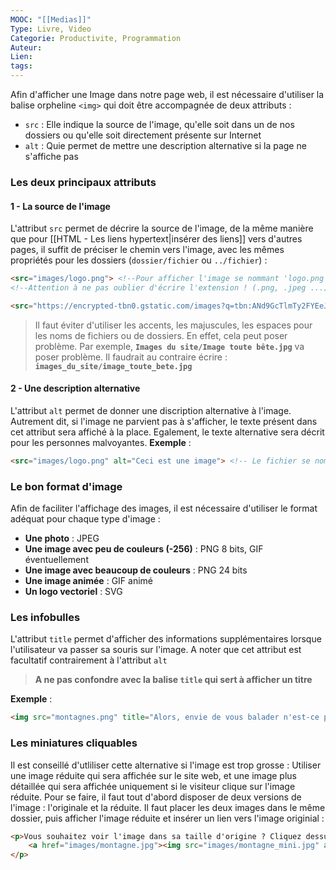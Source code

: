 ```yaml
---
MOOC: "[[Medias]]"
Type: Livre, Video
Categorie: Productivite, Programmation
Auteur: 
Lien: 
tags:
---
```



Afin d'afficher une Image dans notre page web, il est nécessaire d'utiliser la balise orpheline `<img>` qui doit être accompagnée de deux attributs :
- `src` : Elle indique la source de l'image, qu'elle soit dans un de nos dossiers ou qu'elle soit directement présente sur Internet
- `alt` : Quie permet de mettre une description alternative si la page ne s'affiche pas

### Les deux principaux attributs
#### 1 - La source de l'image
L'attribut `src` permet de décrire la source de l'image, de la même manière que pour [[HTML - Les liens hypertext|insérer des liens]] vers d'autres pages, il suffit de préciser le chemin vers l'image, avec les mêmes propriétés pour les dossiers (`dossier/fichier` ou `../fichier`) :
```html
<src="images/logo.png"> <!--Pour afficher l'image se nommant 'logo.png' qui se trouve dans le dossier images-->
<!--Attention à ne pas oublier d'écrire l'extension ! (.png, .jpeg ...)-->

<src="https://encrypted-tbn0.gstatic.com/images?q=tbn:ANd9GcTlmTy2FYEeJ7N2Lj1y14Ih9nxYZaRo1PJHDpMQrLxfew&s"> <!-- Permet d'afficher une image qui est directement présente sur Internet 
```

> Il faut éviter d'utiliser les accents, les majuscules, les espaces pour les noms de fichiers ou de dossiers. En effet, cela peut poser problème. Par exemple, **`Images du site/Image toute bête.jpg`** va poser problème. Il faudrait au contraire écrire : **`images_du_site/image_toute_bete.jpg`**

#### 2 - Une description alternative
L'attribut `alt` permet de donner une discription alternative à l'image. Autrement dit, si l'image ne parvient pas à s'afficher, le texte présent dans cet attribut sera affiché à la place.
Egalement, le texte alternative sera décrit pour les personnes malvoyantes.
**Exemple** :
```html
<src="images/logo.png" alt="Ceci est une image"> <!-- Le fichier se nommant 'logo.png' sera affiché automatiquement. Si l'affichage n'est pas possible, le texte 'Ceci est une image' sera affichée à la place
```

### Le bon format d'image
Afin de faciliter l'affichage des images, il est nécessaire d'utiliser le format adéquat pour chaque type d'image :
- **Une photo** : JPEG
- **Une image avec peu de couleurs (-256)** : PNG 8 bits, GIF éventuellement
- **Une image avec beaucoup de couleurs** : PNG 24 bits
- **Une image animée** : GIF animé
- **Un logo vectoriel** : SVG

### Les infobulles
L'attribut `title` permet d'afficher des informations supplémentaires lorsque l'utilisateur va passer sa souris sur l'image. A noter que cet attribut est facultatif contrairement à l'attribut `alt`
> **A ne pas confondre avec la balise `title` qui sert à afficher un titre**

**Exemple** :
```html
<img src="montagnes.png" title="Alors, envie de vous balader n'est-ce pas ?" alt="Chemin de randonnée au milieu des montagnes">
```

### Les miniatures cliquables
Il est conseillé d'utliliser cette alternative si l'image est trop grosse : Utiliser une image réduite qui sera affichée sur le site web, et une image plus détaillée qui sera affichée uniquement si le visiteur clique sur l'image réduite.
Pour se faire, il faut tout d'abord disposer de deux versions de l'image : l'originale et la réduite. Il faut placer les deux images dans le même dossier, puis afficher l'image réduite et insérer un lien vers l'image originial :
```html
<p>Vous souhaitez voir l'image dans sa taille d'origine ? Cliquez dessus !<br>
    <a href="images/montagne.jpg"><img src="images/montagne_mini.jpg" alt="Chemin de randonnée au milieu des montagnes" title="Cliquez pour agrandir" ></a>
</p>
```

